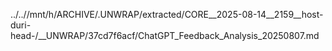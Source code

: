 ../..//mnt/h/ARCHIVE/.UNWRAP/extracted/CORE__2025-08-14__2159__host-duri-head-/__UNWRAP/37cd7f6acf/ChatGPT_Feedback_Analysis_20250807.md